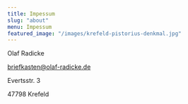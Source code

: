 ```yaml
---
title: Impessum
slug: "about"
menu: Impessum
featured_image: "/images/krefeld-pistorius-denkmal.jpg"
---
```


Olaf Radicke

briefkasten@olaf-radicke.de

Evertsstr. 3

47798 Krefeld
